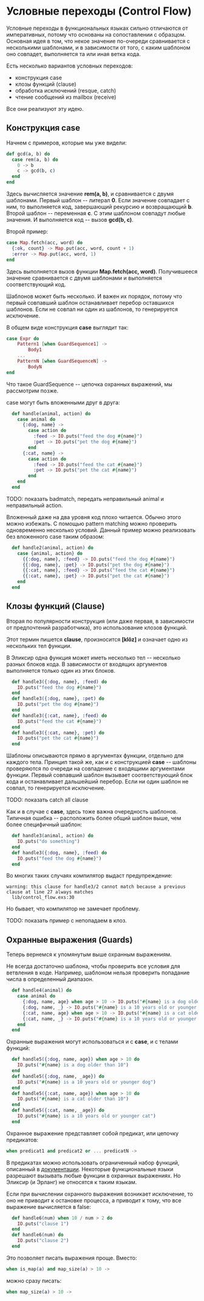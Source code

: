 # Условные переходы (Control Flow)

Условные переходы в функциональных языках сильно отличаются от императивных, потому что основаны на сопоставлении с образцом. Основная идея в том, что некое значение по-очереди сравнивается с несколькими шаблонами, и в зависимости от того, с каким шаблоном оно совпадет, выполняется та или иная ветка кода.

Есть несколько вариантов условных переходов:
- конструкция case
- клозы функций (clause)
- обработка исключений (resque, catch)
- чтение сообщений из mailbox (receive)

Все они реализуют эту идею.


## Конструкция case

Начнем с примеров, которые мы уже видели:

```elixir
def gcd(a, b) do
  case rem(a, b) do
    0 -> b
    c -> gcd(b, c)
  end
end
```

Здесь вычисляется значение **rem(a, b)**, и сравнивается с двумя шаблонами. Первый шаблон -- литерал **0**. Если значение совпадает с ним, то выполняется код, завершающий рекурсию и возвращающий **b**. Второй шаблон -- переменная **c**. С этим шаблоном совпадут любые значения. И выполняется код -- вызов **gcd(b, c)**.

Второй пример:

```elixir
case Map.fetch(acc, word) do
  {:ok, count} -> Map.put(acc, word, count + 1)
  :error -> Map.put(acc, word, 1)
end
```

Здесь выполняется вызов функции **Map.fetch(acc, word)**. Получившееся значение сравнивается с двумя шаблонами и выполняется соответствующий код.

Шаблонов может быть несколько. И важен их порядок, потому что первый совпавший шаблон останавливает перебор оставшихся шаблонов. Если не совпал ни один из шаблонов, то генерируется исключение.

В общем виде конструкция **case** выглядит так:

```elixir
case Expr do
    Pattern1 [when GuardSequence1] ->
        Body1
    ...
    PatternN [when GuardSequenceN] ->
        BodyN
end
```

Что такое GuardSequence -- цепочка охранных выражений, мы рассмотрим позже.

case могут быть вложенными друг в друга:

```elixir
  def handle(animal, action) do
    case animal do
      {:dog, name} ->
        case action do
          :feed -> IO.puts("feed the dog #{name}")
          :pet -> IO.puts("pet the dog #{name}")
        end
      {:cat, name} ->
        case action do
          :feed -> IO.puts("feed the cat #{name}")
          :pet -> IO.puts("pet the cat #{name}")
        end
    end
  end
```

TODO: показать badmatch, передать неправильный animal и неправильный action.

Вложенный даже на два уровня код плохо читается. Обычно этого можно избежать. C помощью pattern matching можно проверить одновременно несколько условий. Данный пример можно реализовать без вложенного case таким образом:

```elixir
  def handle2(animal, action) do
    case {animal, action} do
      {{:dog, name}, :feed} -> IO.puts("feed the dog #{name}")
      {{:dog, name}, :pet} -> IO.puts("pet the dog #{name}")
      {{:cat, name}, :feed} -> IO.puts("feed the cat #{name}")
      {{:cat, name}, :pet} -> IO.puts("pet the cat #{name}")
    end
  end
```


## Клозы функций (Clause)

Вторая по популярности конструкция (или даже первая, в зависимости от предпочтений разработчика), это использование клозов функций.

Этот термин пишется **clause**, произносится **[klôz]** и означает одно из нескольких тел функции.

В Эликсир одна функция может иметь несколько тел -- несколько разных блоков кода. В зависимости от входящих аргументов выполняется только один из этих блоков.

```elixir
  def handle3({:dog, name}, :feed) do
    IO.puts("feed the dog #{name}")
  end
  def handle3({:dog, name}, :pet) do
    IO.puts("pet the dog #{name}")
  end
  def handle3({:cat, name}, :feed) do
    IO.puts("feed the cat #{name}")
  end
  def handle3({:cat, name}, :pet) do
    IO.puts("pet the cat #{name}")
  end
```

Шаблоны описываются прямо в аргументах функции, отдельно для каждого тела. Принцип такой же, как и с конструкцией **case** -- шаблоны проверяются по очереди на совпадение с входящими аргументами функции. Первый совпавший шаблон вызывает соответствующий блок кода и останавливает дальшейший перебор. Если ни один шаблон не совпал, то генерируется исключение.

TODO: показать catch all clause

Как и в случае с **case**, здесь тоже важна очередность шаблонов. Типичная ошибка -- расположить более общий шаблон выше, чем более специфичный шаблон:

```elixir
  def handle3(animal, action) do
    IO.puts("do something")
  end
  def handle3({:dog, name}, :feed) do
    IO.puts("feed the dog #{name}")
  end

```

Во многих таких случаях компилятор выдаст предупреждение:

```
warning: this clause for handle3/2 cannot match because a previous clause at line 27 always matches
  lib/control_flow.exs:30
```

Но бывает, что компилятор не замечает проблему.

TODO: показать пример с непопадаем в клоз.


## Охранные выражения (Guards)

Теперь вернемся к упомянутым выше охранным выражениям.

Не всегда достаточно шаблона, чтобы проверить все условия для ветвления в коде. Например, шаблоном нельзя проверить попадание числа в определенный диапазон.

```elixir
  def handle4(animal) do
    case animal do
      {:dog, name, age} when age > 10 -> IO.puts("#{name} is a dog older than 10")
      {:dog, name, _} -> IO.puts("#{name} is a 10 years old or younger dog")
      {:cat, name, age} when age > 10 -> IO.puts("#{name} is a cat older than 10")
      {:cat, name, _} -> IO.puts("#{name} is a 10 years old or younger cat")
    end
  end
```

Охранные выражения могут использоваться и с **case**, и с телами функций:

```elixir
  def handle5({:dog, name, age}) when age > 10 do
    IO.puts("#{name} is a dog older than 10")
  end
  def handle5({:dog, name, _age}) do
    IO.puts("#{name} is a 10 years old or younger dog")
  end
  def handle5({:cat, name, age}) when age > 10 do
    IO.puts("#{name} is a cat older than 10")
  end
  def handle5({:cat, name, _age}) do
    IO.puts("#{name} is a 10 years old or younger cat")
  end
```

Охранное выражение представляет собой предикат, или цепочку предикатов:

```elixir
when predicat1 and predicat2 or ... predicatN ->
```

В предикатах можно использовать ограниченный набор функций, описанный в [документации](https://hexdocs.pm/elixir/patterns-and-guards.html#list-of-allowed-functions-and-operators). Некоторые функциональные языки разрешают вызывать любые функции в охранных выражениях. Но Эликсир (и Эрланг) не относятся к таким языкам.

Если при вычислении охранного выражения возникает исключение, то оно не приводит к остановке процесса, а приводит к тому, что все выражение вычисляется в false:

```elixir
  def handle6(num) when 10 / num > 2 do
    IO.puts("clause 1")
  end
  def handle6(num) do
    IO.puts("clause 2")
  end
```

Это позволяет писать выражения проще. Вместо:

```elixir
when is_map(a) and map_size(a) > 10 ->
```

можно сразу писать:

```elixir
when map_size(a) > 10 ->
```
